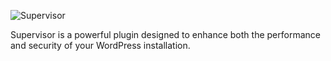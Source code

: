 ![Supervisor](https://raw.githubusercontent.com/supervisorwp/supervisor/master/assets/images/supervisor-logo.png)

Supervisor is a powerful plugin designed to enhance both the performance and security of your WordPress installation.
